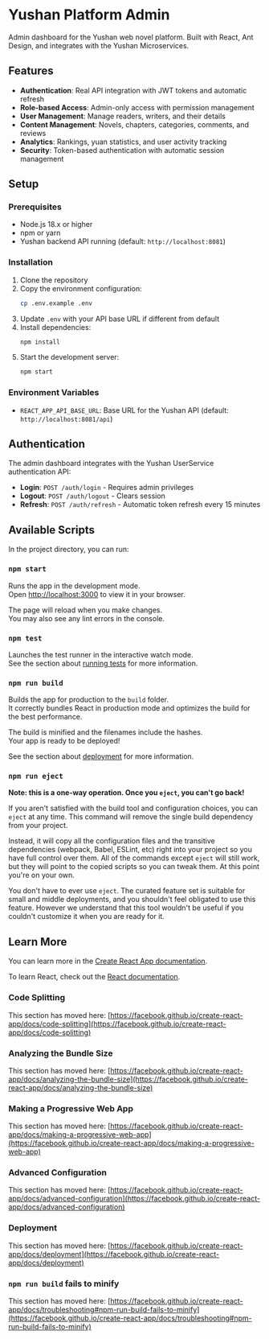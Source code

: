# Yushan Platform Admin

Admin dashboard for the Yushan web novel platform. Built with React, Ant Design, and integrates with the Yushan Microservices.

## Features

- **Authentication**: Real API integration with JWT tokens and automatic refresh
- **Role-based Access**: Admin-only access with permission management
- **User Management**: Manage readers, writers, and their details
- **Content Management**: Novels, chapters, categories, comments, and reviews
- **Analytics**: Rankings, yuan statistics, and user activity tracking
- **Security**: Token-based authentication with automatic session management

## Setup

### Prerequisites

- Node.js 18.x or higher
- npm or yarn
- Yushan backend API running (default: `http://localhost:8081`)

### Installation

1. Clone the repository
2. Copy the environment configuration:
   ```bash
   cp .env.example .env
   ```
3. Update `.env` with your API base URL if different from default
4. Install dependencies:
   ```bash
   npm install
   ```
5. Start the development server:
   ```bash
   npm start
   ```

### Environment Variables

- `REACT_APP_API_BASE_URL`: Base URL for the Yushan API (default: `http://localhost:8081/api`)

## Authentication

The admin dashboard integrates with the Yushan UserService authentication API:

- **Login**: `POST /auth/login` - Requires admin privileges
- **Logout**: `POST /auth/logout` - Clears session
- **Refresh**: `POST /auth/refresh` - Automatic token refresh every 15 minutes

## Available Scripts

In the project directory, you can run:

### `npm start`

Runs the app in the development mode.\
Open [http://localhost:3000](http://localhost:3000) to view it in your browser.

The page will reload when you make changes.\
You may also see any lint errors in the console.

### `npm test`

Launches the test runner in the interactive watch mode.\
See the section about [running tests](https://facebook.github.io/create-react-app/docs/running-tests) for more information.

### `npm run build`

Builds the app for production to the `build` folder.\
It correctly bundles React in production mode and optimizes the build for the best performance.

The build is minified and the filenames include the hashes.\
Your app is ready to be deployed!

See the section about [deployment](https://facebook.github.io/create-react-app/docs/deployment) for more information.

### `npm run eject`

**Note: this is a one-way operation. Once you `eject`, you can't go back!**

If you aren't satisfied with the build tool and configuration choices, you can `eject` at any time. This command will remove the single build dependency from your project.

Instead, it will copy all the configuration files and the transitive dependencies (webpack, Babel, ESLint, etc) right into your project so you have full control over them. All of the commands except `eject` will still work, but they will point to the copied scripts so you can tweak them. At this point you're on your own.

You don't have to ever use `eject`. The curated feature set is suitable for small and middle deployments, and you shouldn't feel obligated to use this feature. However we understand that this tool wouldn't be useful if you couldn't customize it when you are ready for it.

## Learn More

You can learn more in the [Create React App documentation](https://facebook.github.io/create-react-app/docs/getting-started).

To learn React, check out the [React documentation](https://reactjs.org/).

### Code Splitting

This section has moved here: [https://facebook.github.io/create-react-app/docs/code-splitting](https://facebook.github.io/create-react-app/docs/code-splitting)

### Analyzing the Bundle Size

This section has moved here: [https://facebook.github.io/create-react-app/docs/analyzing-the-bundle-size](https://facebook.github.io/create-react-app/docs/analyzing-the-bundle-size)

### Making a Progressive Web App

This section has moved here: [https://facebook.github.io/create-react-app/docs/making-a-progressive-web-app](https://facebook.github.io/create-react-app/docs/making-a-progressive-web-app)

### Advanced Configuration

This section has moved here: [https://facebook.github.io/create-react-app/docs/advanced-configuration](https://facebook.github.io/create-react-app/docs/advanced-configuration)

### Deployment

This section has moved here: [https://facebook.github.io/create-react-app/docs/deployment](https://facebook.github.io/create-react-app/docs/deployment)

### `npm run build` fails to minify

This section has moved here: [https://facebook.github.io/create-react-app/docs/troubleshooting#npm-run-build-fails-to-minify](https://facebook.github.io/create-react-app/docs/troubleshooting#npm-run-build-fails-to-minify)
